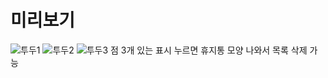 # 미리보기
![투두1](https://user-images.githubusercontent.com/64673825/102992372-72c9c400-455e-11eb-92a2-86a13e5f5b88.JPG)
![투두2](https://user-images.githubusercontent.com/64673825/102992617-e7046780-455e-11eb-8830-f3f2dac45f09.JPG)
![투두3](https://user-images.githubusercontent.com/64673825/102992641-eff53900-455e-11eb-8eac-b4caf4d5286c.JPG)
점 3개 있는 표시 누르면 휴지통 모양 나와서 목록 삭제 가능
